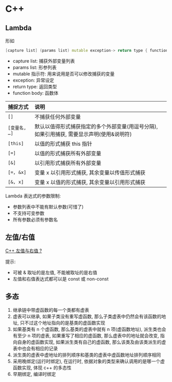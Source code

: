 # C++

## Lambda

形如

```cpp
[capture list] (params list) mutable exception-> return type { function body }
```

- capture list: 捕获外部变量列表
- params list: 形参列表
- mutable 指示符: 用来说用是否可以修改捕获的变量
- exception: 异常设定
- return type: 返回类型
- function body: 函数体

| 捕捉方式       | 说明                                                                                          |
| :-             | :-                                                                                            |
| `[]`           | 	不捕获任何外部变量                                                                        |
| `[变量名, …]` | 默认以值得形式捕获指定的多个外部变量(用逗号分隔), 如果引用捕获, 需要显示声明(使用&说明符) |
| `[this]`       | 	以值的形式捕获 this 指针                                                                  |
| `[=]`          | 	以值的形式捕获所有外部变量                                                                |
| `[&]`          | 以引用形式捕获所有外部变量                                                                    |
| `[=, &x]`      | 	变量 x 以引用形式捕获, 其余变量以传值形式捕获                                            |
| `[&, x]`       | 	变量 x 以值的形式捕获, 其余变量以引用形式捕获                                            |

Lambda 表达式的参数限制:
- 参数列表中不能有默认参数(可惜了)
- 不支持可变参数
- 所有参数必须有参数名

## 左值/右值

[C++ 左值与右值 ?](https://www.zhihu.com/question/26203703)

提示:
- 可被 & 取址的是左值, 不能被取址的是右值
- 左值和右值表达式都可以是 const 或 non-const

## 多态

1. 继承链中带虚函数的每一个类都有虚表
2. 虚表可以继承, 如果子类没有重写虚函数, 那么子类虚表中仍然会有该函数的地址, 只不过这个地址指向的是基类的虚函数实现
3. 如果基类有 n 个虚函数, 那么基类的虚表中就有 n 项(虚函数地址), 派生类也会有至少 n 项的虚表, 如果重写了相应的虚函数, 那么虚表中的地址就会改变, 指向自身的虚函数实现, 如果派生类有自己的虚函数, 那么该类及由该类派生的虚表中也会有相应的记录
3. 派生类的虚表中虚地址的排列顺序和基类的虚表中虚函数地址排列顺序相同
4. 采用晚绑定(运行时绑定), 在运行时, 依据对象的类型来确认调用的是哪一个虚函数实现, 体现 c++ 的多态性
5. 早期绑定, 编译时绑定
